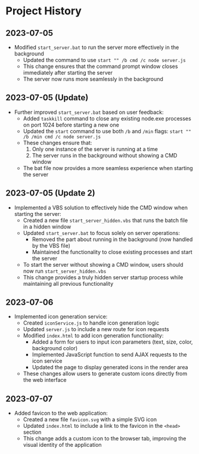 # Project History

## 2023-07-05

- Modified `start_server.bat` to run the server more effectively in the background
  - Updated the command to use `start "" /b cmd /c node server.js`
  - This change ensures that the command prompt window closes immediately after starting the server
  - The server now runs more seamlessly in the background

## 2023-07-05 (Update)

- Further improved `start_server.bat` based on user feedback:
  - Added `taskkill` command to close any existing node.exe processes on port 1024 before starting a new one
  - Updated the `start` command to use both `/b` and `/min` flags: `start "" /b /min cmd /c node server.js`
  - These changes ensure that:
    1. Only one instance of the server is running at a time
    2. The server runs in the background without showing a CMD window
  - The bat file now provides a more seamless experience when starting the server

## 2023-07-05 (Update 2)

- Implemented a VBS solution to effectively hide the CMD window when starting the server:
  - Created a new file `start_server_hidden.vbs` that runs the batch file in a hidden window
  - Updated `start_server.bat` to focus solely on server operations:
    - Removed the part about running in the background (now handled by the VBS file)
    - Maintained the functionality to close existing processes and start the server
  - To start the server without showing a CMD window, users should now run `start_server_hidden.vbs`
  - This change provides a truly hidden server startup process while maintaining all previous functionality

## 2023-07-06

- Implemented icon generation service:
  - Created `iconService.js` to handle icon generation logic
  - Updated `server.js` to include a new route for icon requests
  - Modified `index.html` to add icon generation functionality:
    - Added a form for users to input icon parameters (text, size, color, background color)
    - Implemented JavaScript function to send AJAX requests to the icon service
    - Updated the page to display generated icons in the render area
  - These changes allow users to generate custom icons directly from the web interface

## 2023-07-07

- Added favicon to the web application:
  - Created a new file `favicon.svg` with a simple SVG icon
  - Updated `index.html` to include a link to the favicon in the `<head>` section
  - This change adds a custom icon to the browser tab, improving the visual identity of the application
